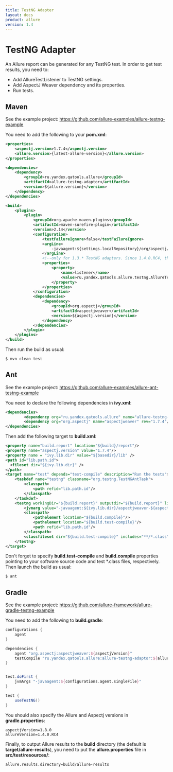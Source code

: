```yaml
---
title: TestNG Adapter
layout: docs
product: allure
version: 1.4
---
```



# TestNG Adapter

An Allure report can be generated for any TestNG test. In order to get test results, you need to:

* Add AllureTestListener to TestNG settings.
* Add AspectJ Weaver dependency and its properties.
* Run tests.

## Maven

See the example project: https://github.com/allure-examples/allure-testng-example

You need to add the following to your **pom.xml**:
```xml
<properties>
    <aspectj.version>1.7.4</aspectj.version>
    <allure.version>{latest-allure-version}</allure.version>
</properties>

<dependencies>
    <dependency>
        <groupId>ru.yandex.qatools.allure</groupId>
        <artifactId>allure-testng-adaptor</artifactId>
        <version>${allure.version}</version>
    </dependency>
</dependencies>

<build>
    <plugins>
        <plugin>
            <groupId>org.apache.maven.plugins</groupId>
            <artifactId>maven-surefire-plugin</artifactId>
            <version>2.14</version>
            <configuration>
                <testFailureIgnore>false</testFailureIgnore>
                <argLine>
                    -javaagent:${settings.localRepository}/org/aspectj/aspectjweaver/${aspectj.version}/aspectjweaver-${aspectj.version}.jar
                </argLine>
                <!--only for 1.3.* TestNG adapters. Since 1.4.0.RC4, the listener adds via ServiceLoader-->
                <properties>
                    <property>
                        <name>listener</name>
                        <value>ru.yandex.qatools.allure.testng.AllureTestListener</value>
                    </property>
                </properties>
            </configuration>
            <dependencies>
                <dependency>
                    <groupId>org.aspectj</groupId>
                    <artifactId>aspectjweaver</artifactId>
                    <version>${aspectj.version}</version>
                </dependency>
            </dependencies>
        </plugin>
    </plugins>
</build>
```
Then run the build as usual:
```bash
$ mvn clean test
```

## Ant

See the example project: https://github.com/allure-examples/allure-ant-testng-example

You need to declare the following dependencies in **ivy.xml**:
```xml
<dependencies>
        <dependency org="ru.yandex.qatools.allure" name="allure-testng-adaptor" rev="1.3.9"/>
        <dependency org="org.aspectj" name="aspectjweaver" rev="1.7.4"/>
</dependencies>
```
Then add the following target to **build.xml**:
```xml
<property name="build.report" location="${build}/report"/>
<property name="aspectj.version" value="1.7.4"/>
<property name = "ivy.lib.dir" value="${basedir}/lib" />
<path id="lib.path.id">
  <fileset dir="${ivy.lib.dir}" />
</path>
<target name="test" depends="test-compile" description="Run the tests">
    <taskdef name="testng" classname="org.testng.TestNGAntTask">
        <classpath>
            <path refid="lib.path.id"/>
        </classpath>
    </taskdef>
    <testng workingDir="${build.report}" outputdir="${build.report}" listeners="ru.yandex.qatools.allure.testng.AllureTestListener">
        <jvmarg value="-javaagent:${ivy.lib.dir}/aspectjweaver-${aspectj.version}.jar"/>
        <classpath>
            <pathelement location="${build.compile}"/>
            <pathelement location="${build.test-compile}"/>
            <path refid="lib.path.id"/>
        </classpath>
        <classfileset dir="${build.test-compile}" includes="**/*.class" />
    </testng>
</target>
```
Don't forget to specify **build.test-compile** and **build.compile** properties pointing to your software source code and test *.class files, respectively. Then launch the build as usual:
```bash
$ ant
```

## Gradle

See the example project: https://github.com/allure-framework/allure-gradle-testng-example

You need to add the following to **build.gradle**:
```groovy
configurations {
    agent
}

dependencies {
    agent "org.aspectj:aspectjweaver:${aspectjVersion}"
    testCompile "ru.yandex.qatools.allure:allure-testng-adaptor:${allureVersion}"
}


test.doFirst {
    jvmArgs "-javaagent:${configurations.agent.singleFile}"
}

test {
    useTestNG()
}
```
You should also specify the Allure and Aspectj versions in **gradle.properties**:
```
aspectjVersion=1.8.0
allureVersion=1.4.0.RC4
```
Finally, to output Allure results to the **build** directory (the default is **target/allure-results**), you need to put the **allure.properties** file in **src/test/resources/**:
```
allure.results.directory=build/allure-results
```